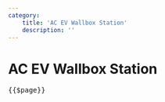 ```yaml
---
category: 
    title: 'AC EV Wallbox Station'
    description: ''
---
```


# AC EV Wallbox Station

<pre>{{$page}}</pre>